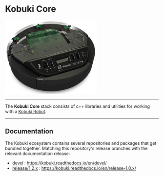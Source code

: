 # Kobuki Core

![Kobuki Logo](resources/kobuki.png)

----

The **Kobuki Core** stack consists of c++ libraries and utilities for working with a [Kobuki Robot](http:/kobuki.yujinrobot.com).

----

## Documentation

The Kobuki ecosystem contains several repositories and packages that get bundled together. Matching this
repository's release branches with the relevant documentation release:

* [devel](https://github.com/kobuki-base/kobuki_core/tree/devel) : https://kobuki.readthedocs.io/en/devel/
* [release/1.2.x](https://github.com/kobuki-base/kobuki_core/tree/release/1.2.x) : https://kobuki.readthedocs.io/en/release-1.0.x/
